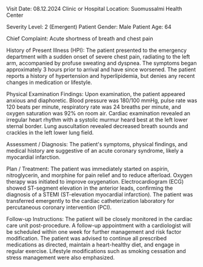  Visit Date: 08.12.2024
Clinic or Hospital Location: Suomussalmi Health Center

Severity Level: 2 (Emergent)
Patient Gender: Male
Patient Age: 64

Chief Complaint:
Acute shortness of breath and chest pain

History of Present Illness (HPI):
The patient presented to the emergency department with a sudden onset of severe chest pain, radiating to the left arm, accompanied by profuse sweating and dyspnea. The symptoms began approximately 3 hours prior to arrival and have since worsened. The patient reports a history of hypertension and hyperlipidemia, but denies any recent changes in medication or lifestyle.

Physical Examination Findings:
Upon examination, the patient appeared anxious and diaphoretic. Blood pressure was 180/100 mmHg, pulse rate was 120 beats per minute, respiratory rate was 24 breaths per minute, and oxygen saturation was 92% on room air. Cardiac examination revealed an irregular heart rhythm with a systolic murmur heard best at the left lower sternal border. Lung auscultation revealed decreased breath sounds and crackles in the left lower lung field.

Assessment / Diagnosis:
The patient's symptoms, physical findings, and medical history are suggestive of an acute coronary syndrome, likely a myocardial infarction.

Plan / Treatment:
The patient was immediately started on aspirin, nitroglycerin, and morphine for pain relief and to reduce afterload. Oxygen therapy was initiated to improve oxygenation. Electrocardiogram (ECG) showed ST-segment elevation in the anterior leads, confirming the diagnosis of a STEMI (ST-elevation myocardial infarction). The patient was transferred emergently to the cardiac catheterization laboratory for percutaneous coronary intervention (PCI).

Follow-up Instructions:
The patient will be closely monitored in the cardiac care unit post-procedure. A follow-up appointment with a cardiologist will be scheduled within one week for further management and risk factor modification. The patient was advised to continue all prescribed medications as directed, maintain a heart-healthy diet, and engage in regular exercise. Lifestyle modifications such as smoking cessation and stress management were also emphasized.